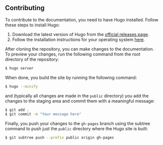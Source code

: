 ## Contributing

To contribute to the documentation, you need to have Hugo installed. Follow these steps to install Hugo:

1. Download the latest version of Hugo from the [official releases page](https://github.com/gohugoio/hugo/releases).
2. Follow the installation instructions for your operating system [here](https://gohugo.io/getting-started/installing/).

After cloning the repository, you can make changes to the documentation. To preview your changes, run the following
command from the root directory of the repository:

```bash
$ hugo server
```

When done, you build the site by running the following command:
```bash
$ hugo --minify
```
and (typically all changes are made in the `public` directory) you add the changes to the staging area and commit them
with a meaningful message:
```bash
$ git add .
$ git commit -m "Your message here"
```
Finally, you push your changes to the `gh-pages` branch using the subtree command to push just the `public` directory
where the Hugo site is built:
```bash
$ git subtree push --prefix public origin gh-pages
```
